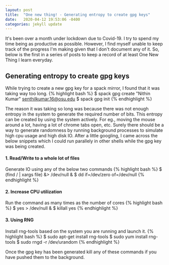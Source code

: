 ```yaml
---
layout: post
title:  "One new thing! - Generating entropy to create gpg keys"
date:   2020-04-12 19:53:06 -0400
categories: jekyll update
---
```

It's been over a month under lockdown due to Covid-19. I try to spend my time being as productive as possible. However, I find myself unable to keep track of the progress I'm making given that I don't document any of it. So, below is the first in a series of posts to keep a record of at least One New Thing I learn everyday.

## Generating entropy to create gpg keys
While trying to create a new gpg key for a spack mirror, I found that it was taking way too long.
{% highlight bash %}
$ spack gpg create "Nithin Kumar" senthilkumar.16@osu.edu
$ spack gpg init
{% endhighlight %}

The reason it was taking so long was because there was not enough entropy in the system to generate the required number of bits.
This entropy can be created by using the system actively. For eg., moving the mouse around a lot, having a lot of chrome tabs open, etc.
Surely there should be a way to generate randomness by running background processes to simulate high cpu usage and high disk IO. 
After a little googling, I came across the below snippets which I could run parallely in other shells while the gpg key was being created.

#### 1. Read/Write to a whole lot of files
Generate IO using any of the below two commands
{% highlight bash %}
$ (find / | xargs file) &> /dev/null &
$ dd if=/dev/zero of=/dev/null
{% endhighlight %}

#### 2. Increase CPU utilization
Run the command as many times as the number of cores
{% highlight bash %}
$ yes > /dev/null &
$ killall yes
{% endhighlight %}

#### 3. Using RNG
Install rng-tools based on the system you are running and launch it.
{% highlight bash %}
$ sudo apt-get install rng-tools
$ sudo yum install rng-tools
$ sudo rngd -r /dev/urandom
{% endhighlight %}

Once the gpg key has been generated kill any of these commands if you have pushed them to the background.
